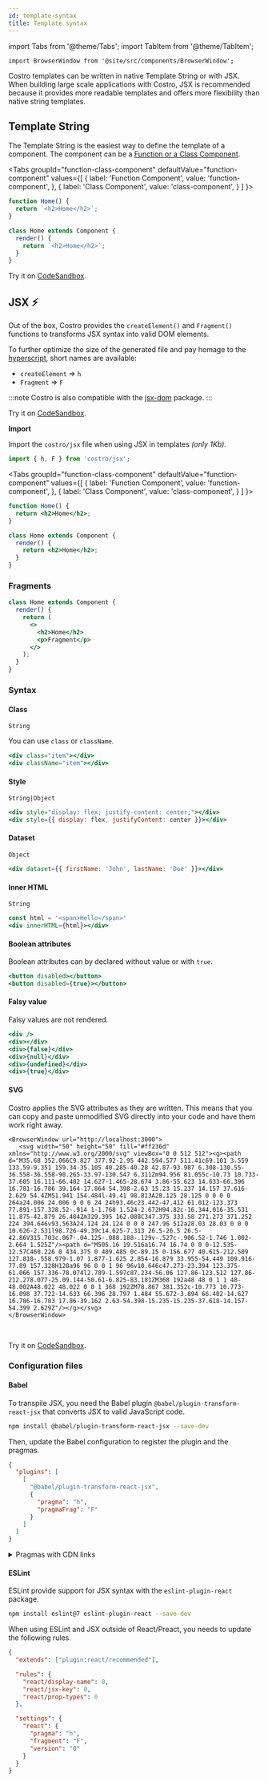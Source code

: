 ```yaml
---
id: template-syntax
title: Template syntax
---
```


import Tabs from '@theme/Tabs';
import TabItem from '@theme/TabItem';

```mdx-code-block
import BrowserWindow from '@site/src/components/BrowserWindow';
```

Costro templates can be written in native Template String or with JSX. When building large scale applications with Costro, JSX is recommended because it provides more readable templates and offers more flexibility than native string templates.

## Template String

The Template String is the easiest way to define the template of a component. The component can be a [Function or a Class Component](component.md#function-and-class-components).

<Tabs
groupId="function-class-component"
defaultValue="function-component"
values={[
{ label: 'Function Component', value: 'function-component', },
{ label: 'Class Component', value: 'class-component', }
]
}>
<TabItem value="function-component">

```js title="src/components/home.js"
function Home() {
  return `<h2>Home</h2>`;
}
```

</TabItem>
<TabItem value="class-component">

```js title="src/components/home.js"
class Home extends Component {
  render() {
    return `<h2>Home</h2>`;
  }
}
```

</TabItem>
</Tabs>

Try it on [CodeSandbox](https://codesandbox.io/s/costro-template-string-kyjl1).

## JSX ⚡

Out of the box, Costro provides the `createElement()` and `Fragment()` functions to transforms JSX syntax into valid DOM elements.

To further optimize the size of the generated file and pay homage to the [hyperscript](https://github.com/hyperhype/hyperscript), short names are available:

- `createElement` => `h`
- `Fragment` => `F`

:::note
Costro is also compatible with the [jsx-dom](https://github.com/proteriax/jsx-dom) package.
:::

Try it on [CodeSandbox](https://codesandbox.io/s/costro-jsx-template-k5zfs).

**Import**

Import the `costro/jsx` file when using JSX in templates _(only 1Kb)_.

```jsx
import { h, F } from 'costro/jsx';
```

<Tabs
groupId="function-class-component"
defaultValue="function-component"
values={[
{ label: 'Function Component', value: 'function-component', },
{ label: 'Class Component', value: 'class-component', }
]
}>
<TabItem value="function-component">

```jsx title="src/components/home.js"
function Home() {
  return <h2>Home</h2>;
}
```

</TabItem>
<TabItem value="class-component">

```jsx title="src/components/home.js"
class Home extends Component {
  render() {
    return <h2>Home</h2>;
  }
}
```

</TabItem>
</Tabs>

### Fragments

```jsx title="src/components/home.js"
class Home extends Component {
  render() {
    return (
      <>
        <h2>Home</h2>
        <p>Fragment</p>
      </>
    );
  }
}
```

### Syntax

#### Class

`String`

You can use `class` or `className`.

```jsx
<div class="item"></div>
<div className="item"></div>
```

#### Style

`String|Object`

```jsx
<div style="display: flex; justify-content: center;"></div>
<div style={{ display: flex, justifyContent: center }}></div>
```

#### Dataset

`Object`

```jsx
<div dataset={{ firstName: 'John', lastName: 'Doe' }}></div>
```

#### Inner HTML

`String`

```jsx
const html = '<span>Hello</span>'
<div innerHTML={html}></div>
```

#### Boolean attributes

Boolean attributes can by declared without value or with `true`.

```jsx
<button disabled></button>
<button disabled={true}></button>
```

#### Falsy value

Falsy values are not rendered.

```jsx
<div />
<div></div>
<div>{false}</div>
<div>{null}</div>
<div>{undefined}</div>
<div>{true}</div>
```

#### SVG

Costro applies the SVG attributes as they are written. This means that you can copy and paste unmodified SVG directly into your code and have them work right away.

```mdx-code-block
<BrowserWindow url="http://localhost:3000">
   <svg width="50" height="50" fill="#ff236d" xmlns="http://www.w3.org/2000/svg" viewBox="0 0 512 512"><g><path d="M35.68 352.066C9.827 377.92-2.95 442.594.577 511.41c69.101 3.559 133.59-9.351 159.34-35.105 40.285-40.28 42.87-93.987 6.308-130.55-36.558-36.558-90.265-33.97-130.547 6.311Zm94.956 81.055c-10.73 10.733-37.605 16.111-66.402 14.627-1.465-28.674 3.86-55.623 14.633-66.396 16.781-16.786 39.164-17.864 54.398-2.63 15.23 15.237 14.157 37.616-2.629 54.4ZM51.941 154.484l-49.41 98.813A28.125 28.125 0 0 0 0 264a24.006 24.006 0 0 0 24 24h93.46c23.442-47.412 61.012-123.373 77.891-157.328.52-.914 1-1.768 1.524-2.672H94.82c-16.344.016-35.531 11.875-42.879 26.484Zm329.395 162.088C347.375 333.58 271.273 371.252 224 394.646v93.563A24.124 24.124 0 0 0 247.96 512a28.03 28.03 0 0 0 10.626-2.531l98.726-49.39c14.625-7.313 26.5-26.5 26.5-42.86V315.703c.067-.04.125-.088.188-.129v-.527c-.906.52-1.746 1.002-2.664 1.525Z"/><path d="M505.16 19.516a16.74 16.74 0 0 0-12.535-12.57C460.226 0 434.375 0 409.485 0c-89.15 0-156.677 40.615-212.509 127.818-.558.979-1.07 1.877-1.625 2.854-16.879 33.955-54.449 109.916-77.89 157.328H128a96 96 0 0 1 96 96v10.646c47.273-23.394 123.375-61.066 157.336-78.074l2.789-1.597c87.234-56.06 127.86-123.512 127.86-212.278.077-25.09.144-50.61-6.825-83.181ZM368 192a48 48 0 1 1 48-48.002A48.022 48.022 0 0 1 368 192ZM78.867 381.352c-10.773 10.773-16.098 37.722-14.633 66.396 28.797 1.484 55.672-3.894 66.402-14.627 16.786-16.783 17.86-39.162 2.63-54.398-15.235-15.235-37.618-14.157-54.399 2.629Z"/></g></svg>
</BrowserWindow>
```

<br />

Try it on [CodeSandbox](https://codesandbox.io/s/costro-svg-2ek63).

### Configuration files

#### Babel

To transpile JSX, you need the Babel plugin `@babel/plugin-transform-react-jsx` that converts JSX to valid JavaScript code.

```bash
npm install @babel/plugin-transform-react-jsx --save-dev
```

Then, update the Babel configuration to register the plugin and the pragmas.

```json title="babel.config.json" {6,7}
{
  "plugins": [
    [
      "@babel/plugin-transform-react-jsx",
      {
        "pragma": "h",
        "pragmaFrag": "F"
      }
    ]
  ]
}
```

<details>
  <summary>Pragmas with CDN links</summary>

Pragmas are exposed in the global variable `window.Costro.jsx`.

```json title="babel.config.json"
{
  "pragma": "Costro.jsx.h",
  "pragmaFrag": "Costro.jsx.F"
}
```

[Documentation of the `@babel/plugin-transform-react-jsx`](https://babeljs.io/docs/en/babel-plugin-transform-react-jsx)

</details>

#### ESLint

ESLint provide support for JSX syntax with the `eslint-plugin-react` package.

```bash
npm install eslint@7 eslint-plugin-react --save-dev
```

When using ESLint and JSX outside of React/Preact, you needs to update the following rules.

```json title=".eslintrc.json" {5,6,7,12,13,14}
{
  "extends": ["plugin:react/recommended"],

  "rules": {
    "react/display-name": 0,
    "react/jsx-key": 0,
    "react/prop-types": 0
  },

  "settings": {
    "react": {
      "pragma": "h",
      "fragment": "F",
      "version": "0"
    }
  }
}
```
